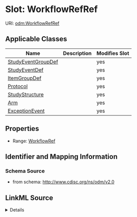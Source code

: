 # Slot: WorkflowRefRef

URI: [odm:WorkflowRefRef](http://www.cdisc.org/ns/odm/v2.0/WorkflowRefRef)



<!-- no inheritance hierarchy -->




## Applicable Classes

| Name | Description | Modifies Slot |
| --- | --- | --- |
[StudyEventGroupDef](StudyEventGroupDef.md) |  |  yes  |
[StudyEventDef](StudyEventDef.md) |  |  yes  |
[ItemGroupDef](ItemGroupDef.md) |  |  yes  |
[Protocol](Protocol.md) |  |  yes  |
[StudyStructure](StudyStructure.md) |  |  yes  |
[Arm](Arm.md) |  |  yes  |
[ExceptionEvent](ExceptionEvent.md) |  |  yes  |







## Properties

* Range: [WorkflowRef](WorkflowRef.md)





## Identifier and Mapping Information







### Schema Source


* from schema: http://www.cdisc.org/ns/odm/v2.0




## LinkML Source

<details>
```yaml
name: WorkflowRefRef
from_schema: http://www.cdisc.org/ns/odm/v2.0
rank: 1000
alias: WorkflowRefRef
domain_of:
- StudyEventGroupDef
- StudyEventDef
- ItemGroupDef
- Protocol
- StudyStructure
- Arm
- ExceptionEvent
range: WorkflowRef

```
</details>